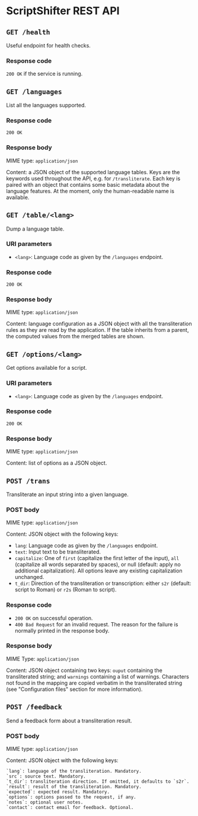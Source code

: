 # ScriptShifter REST API

## `GET /health`

Useful endpoint for health checks.

### Response code

`200 OK` if the service is running.

## `GET /languages`

List all the languages supported.

### Response code

`200 OK`

### Response body

MIME type: `application/json`

Content: a JSON object of the supported language tables. Keys are the keywords
used throughout the API, e.g. for `/transliterate`. Each key is paired with an
object that contains some basic metadata about the language features. At the
moment, only the human-readable name is available.

## `GET /table/<lang>`

Dump a language table.

### URI parameters

- `<lang>`: Language code as given by the `/languages` endpoint. 

### Response code

`200 OK`

### Response body

MIME type: `application/json`

Content: language configuration as a JSON object with all the transliteration
rules as they are read by the application. If the table inherits from a parent,
the computed values from the merged tables are shown.

## `GET /options/<lang>`

Get options available for a script.

### URI parameters

- `<lang>`: Language code as given by the `/languages` endpoint. 

### Response code

`200 OK`

### Response body

MIME type: `application/json`

Content: list of options as a JSON object.

## `POST /trans`

Transliterate an input string into a given language.

### POST body

MIME type: `application/json`

Content: JSON object with the following keys:

- `lang`: Language code as given by the `/languages` endpoint.
- `text`: Input text to be transliterated.
- `capitalize`: One of `first` (capitalize the first letter of the input),
  `all` (capitalize all words separated by spaces), or null (default: apply no
  additional capitalization). All options leave any existing capitalization
  unchanged.
- `t_dir`: Direction of the transliteration or transcription: either `s2r`
  (default: script to Roman) or `r2s` (Roman to script).

### Response code

- `200 OK` on successful operation.
- `400 Bad Request` for an invalid request. The reason for the failure is
  normally printed in the response body.

### Response body

MIME Type: `application/json`

Content: JSON object containing two keys: `ouput` containing the transliterated
string; and `warnings` containing a list of warnings. Characters not found in
the mapping are copied verbatim in the transliterated string (see
"Configuration files" section for more information).

## `POST /feedback`

Send a feedback form about a transliteration result.

### POST body

MIME type: `application/json`

Content: JSON object with the following keys:

    `lang`: language of the transliteration. Mandatory.
    `src`: source text. Mandatory.
    `t_dir`: transliteration direction. If omitted, it defaults to `s2r`.
    `result`: result of the transliteration. Mandatory.
    `expected`: expected result. Mandatory.
    `options`: options passed to the request, if any.
    `notes`: optional user notes.
    `contact`: contact email for feedback. Optional.
